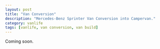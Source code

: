 ```yaml
---
layout: post
title: "Van Conversion"
description: "Mercedes-Benz Sprinter Van Conversion into Campervan."
category: vanlife
tags: [vanlife, van conversion, van build]
---
```


Coming soon.